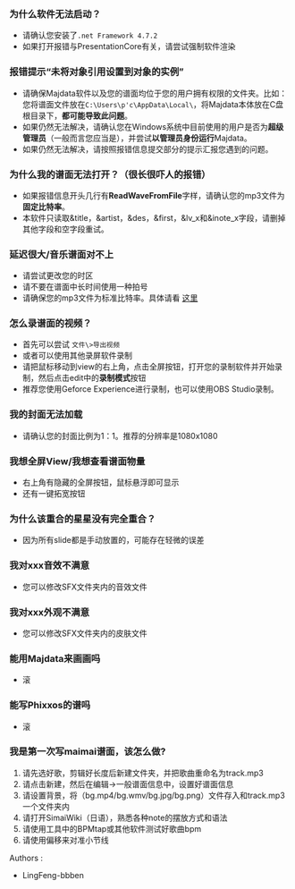 ### 为什么软件无法启动？

- 请确认您安装了`.net Framework 4.7.2`
- 如果打开报错与PresentationCore有关，请尝试强制软件渲染

### 报错提示“未将对象引用设置到对象的实例”

- 请确保Majdata软件以及您的谱面均位于您的用户拥有权限的文件夹。比如：您将谱面文件放在`C:\Users\p'c\AppData\Local\`，将Majdata本体放在C盘根目录下，**都可能导致此问题**。
- 如果仍然无法解决，请确认您在Windows系统中目前使用的用户是否为**超级管理员**（一般而言您应当是），并尝试**以管理员身份运行**Majdata。
- 如果仍然无法解决，请按照报错信息提交部分的提示汇报您遇到的问题。

### 为什么我的谱面无法打开？（很长很吓人的报错）

- 如果报错信息开头几行有**ReadWaveFromFile**字样，请确认您的mp3文件为**固定比特率**。
- 本软件只读取&title，&artist，&des，&first，&lv_x和&inote_x字段，请删掉其他字段和空字段重试。

### 延迟很大/音乐谱面对不上

- 请尝试更改您的时区
- 请不要在谱面中长时间使用一种拍号
- 请确保您的mp3文件为标准比特率。具体请看 [这里](https://github.com/LingFeng-bbben/MajdataEdit/issues/26)

### 怎么录谱面的视频？

- 首先可以尝试 `文件\>导出视频`
- 或者可以使用其他录屏软件录制
- 请把鼠标移动到view的右上角，点击全屏按钮，打开您的录制软件并开始录制，然后点击edit中的**录制模式**按钮
- 推荐您使用Geforce Experience进行录制，也可以使用OBS Studio录制。

### 我的封面无法加载

- 请确认您的封面比例为1：1。推荐的分辨率是1080x1080

### 我想全屏View/我想查看谱面物量

- 右上角有隐藏的全屏按钮，鼠标悬浮即可显示
- 还有一键拓宽按钮

### 为什么该重合的星星没有完全重合？

- 因为所有slide都是手动放置的，可能存在轻微的误差

### 我对xxx音效不满意

- 您可以修改SFX文件夹内的音效文件

### 我对xxx外观不满意

- 您可以修改SFX文件夹内的皮肤文件

### 能用Majdata来画画吗

- 滚

### 能写Phixxos的谱吗

- 滚

### 我是第一次写maimai谱面，该怎么做?

1. 请先选好歌，剪辑好长度后新建文件夹，并把歌曲重命名为track.mp3
2. 请点击新建，然后在编辑->一般谱面信息中，设置好谱面信息
3. 请设置背景，将（bg.mp4/bg.wmv/bg.jpg/bg.png）文件存入和track.mp3一个文件夹内
4. 请打开SimaiWiki（日语），熟悉各种note的摆放方式和语法
5. 请使用工具中的BPMtap或其他软件测试好歌曲bpm
6. 请使用偏移来对准小节线


Authors :
- LingFeng-bbben
